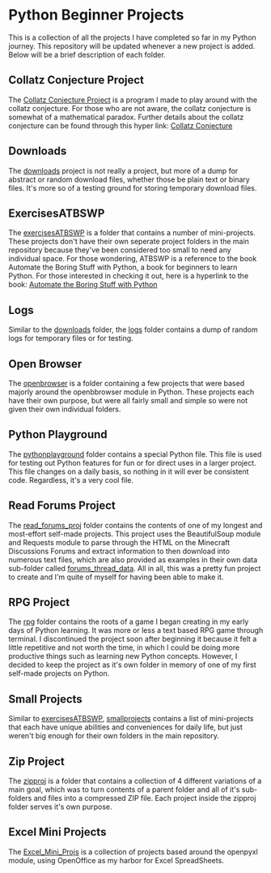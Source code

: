 # Python Beginner Projects
This is a collection of all the projects I have completed so far in my Python journey. This repository will be updated whenever a new project is added. Below will be a brief description of each folder. 

## Collatz Conjecture Project

The [Collatz Conjecture Project](https://github.com/Xmexy/beginnerprojects/tree/main/Collatz%20Conjecture) is a program I made to play around with the collatz conjecture. For those who are not aware, the collatz conjecture is somewhat of a mathematical paradox. Further details about the collatz conjecture can be found through this hyper link: [Collatz Conjecture](https://www.quantamagazine.org/why-mathematicians-still-cant-solve-the-collatz-conjecture-20200922/)

## Downloads

The [downloads](https://github.com/Xmexy/beginnerprojects/tree/main/downloads) project is not really a project, but more of a dump for abstract or random download files, whether those be plain text or binary files. It's more so of a testing ground for storing temporary download files.

## ExercisesATBSWP

The [exercisesATBSWP](https://github.com/Xmexy/beginnerprojects/tree/main/exercisesATBSWP) is a folder that contains a number of mini-projects. These projects don't have their own seperate project folders in the main repository because they've been considered too small to need any individual space. For those wondering, ATBSWP is a reference to the book Automate the Boring Stuff with Python, a book for beginners to learn Python. For those interested in checking it out, here is a hyperlink to the book: [Automate the Boring Stuff with Python](https://automatetheboringstuff.com/)

## Logs

Similar to the [downloads](https://github.com/Xmexy/beginnerprojects/tree/main/downloads) folder, the [logs](https://github.com/Xmexy/beginnerprojects/tree/main/logs) folder contains a dump of random logs for temporary files or for testing.

## Open Browser

The [openbrowser](https://github.com/Xmexy/beginnerprojects/tree/main/openbrowser) is a folder containing a few projects that were based majorly around the openbbrowser module in Python. These projects each have their own purpose, but were all fairly small and simple so were not given their own individual folders.

## Python Playground

The [pythonplayground](https://github.com/Xmexy/beginnerprojects/tree/main/pythonplayground) folder contains a special Python file. This file is used for testing out Python features for fun or for direct uses in a larger project. This file changes on a daily basis, so nothing in it will ever be consistent code. Regardless, it's a very cool file.

## Read Forums Project

The [read_forums_proj](https://github.com/Xmexy/beginnerprojects/tree/main/read_forums_proj) folder contains the contents of one of my longest and most-effort self-made projects. This project uses the BeautifulSoup module and Requests module to parse through the HTML on the Minecraft Discussions Forums and extract information to then download into numerous text files, which are also provided as examples in their own data sub-folder called [forums_thread_data](https://github.com/Xmexy/beginnerprojects/tree/main/read_forums_proj/forums_thread_data).
All in all, this was a pretty fun project to create and I'm quite of myself for having been able to make it.

## RPG Project

The [rpg](https://github.com/Xmexy/beginnerprojects/tree/main/rpg) folder contains the roots of a game I began creating in my early days of Python learning. It was more or less a text based RPG game through terminal. I discontinued the project soon after beginning it because it felt a little repetitive and not worth the time, in which I could be doing more productive things such as learning new Python concepts. However, I decided to keep the project as it's own folder in memory of one of my first self-made projects on Python.

## Small Projects

Similar to [exercisesATBSWP](https://github.com/Xmexy/beginnerprojects/tree/main/exercisesATBSWP), [smallprojects](https://github.com/Xmexy/beginnerprojects/tree/main/smallprojects) contains a list of mini-projects that each have unique abilities and conveniences for daily life, but just weren't big enough for their own folders in the main repository. 

## Zip Project

The [zipproj](https://github.com/Xmexy/beginnerprojects/tree/main/zipproj) is a folder that contains a collection of 4 different variations of a main goal, which was to turn contents of a parent folder and all of it's sub-folders and files into a compressed ZIP file. Each project inside the zipproj folder serves it's own purpose. 

## Excel Mini Projects

The [Excel_Mini_Projs](https://github.com/Xmexy/python-beginner-projects/tree/main/Excel_Mini_Projs) is a collection of projects based around the openpyxl module, using OpenOffice as my harbor for Excel SpreadSheets. 